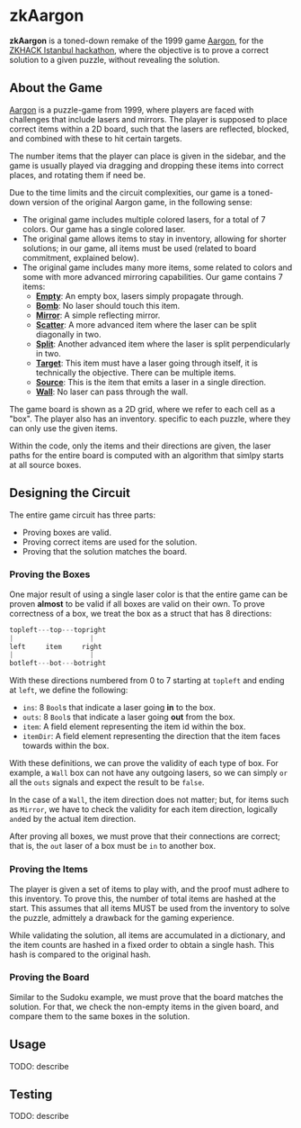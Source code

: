 # zkAargon

**zkAargon** is a toned-down remake of the 1999 game [Aargon](https://www.mobygames.com/game/3980/aargon/), for the [ZKHACK Istanbul hackathon](https://zkistanbul.com), where the objective is to prove a correct solution to a given puzzle, without revealing the solution.

## About the Game

[Aargon](https://www.mobygames.com/game/3980/aargon/) is a puzzle-game from 1999, where players are faced with challenges that include lasers and mirrors. The player is supposed to place correct items within a 2D board, such that the lasers are reflected, blocked, and combined with these to hit certain targets.

The number items that the player can place is given in the sidebar, and the game is usually played via dragging and dropping these items into correct places, and rotating them if need be.

Due to the time limits and the circuit complexities, our game is a toned-down version of the original Aargon game, in the following sense:

- The original game includes multiple colored lasers, for a total of 7 colors. Our game has a single colored laser.
- The original game allows items to stay in inventory, allowing for shorter solutions; in our game, all items must be used (related to board commitment, explained below).
- The original game includes many more items, some related to colors and some with more advanced mirroring capabilities. Our game contains 7 items:
  - **[Empty](./contracts/src/boxes/Empty.ts)**: An empty box, lasers simply propagate through.
  - **[Bomb](./contracts/src/boxes/Bomb.ts)**: No laser should touch this item.
  - **[Mirror](./contracts/src/boxes/Mirror.ts)**: A simple reflecting mirror.
  - **[Scatter](./contracts/src/boxes/Scatter.ts)**: A more advanced item where the laser can be split diagonally in two.
  - **[Split](./contracts/src/boxes/Split.ts)**: Another advanced item where the laser is split perpendicularly in two.
  - **[Target](./contracts/src/boxes/Target.ts)**: This item must have a laser going through itself, it is technically the objective. There can be multiple items.
  - **[Source](./contracts/src/boxes/Source.ts)**: This is the item that emits a laser in a single direction.
  - **[Wall](./contracts/src/boxes/Wall.ts)**: No laser can pass through the wall.

The game board is shown as a 2D grid, where we refer to each cell as a "box". The player also has an inventory. specific to each puzzle, where they can only use the given items.

Within the code, only the items and their directions are given, the laser paths for the entire board is computed with an algorithm that simlpy starts at all source boxes.

## Designing the Circuit

The entire game circuit has three parts:

- Proving boxes are valid.
- Proving correct items are used for the solution.
- Proving that the solution matches the board.

### Proving the Boxes

One major result of using a single laser color is that the entire game can be proven **almost** to be valid if all boxes are valid on their own. To prove correctness of a box, we treat the box as a struct that has 8 directions:

```c
topleft---top---topright
|                   |
left     item     right
|                   |
botleft---bot---botright
```

With these directions numbered from 0 to 7 starting at `topleft` and ending at `left`, we define the following:

- `ins`: 8 `Bool`s that indicate a laser going **in** to the box.
- `outs`: 8 `Bool`s that indicate a laser going **out** from the box.
- `item`: A field element representing the item id within the box.
- `itemDir`: A field element representing the direction that the item faces towards within the box.

With these definitions, we can prove the validity of each type of box. For example, a `Wall` box can not have any outgoing lasers, so we can simply `or` all the `outs` signals and expect the result to be `false`.

In the case of a `Wall`, the item direction does not matter; but, for items such as `Mirror`, we have to check the validity for each item direction, logically `and`ed by the actual item direction.

After proving all boxes, we must prove that their connections are correct; that is, the `out` laser of a box must be `in` to another box.

### Proving the Items

The player is given a set of items to play with, and the proof must adhere to this inventory. To prove this, the number of total items are hashed at the start. This assumes that all items MUST be used from the inventory to solve the puzzle, admittely a drawback for the gaming experience.

While validating the solution, all items are accumulated in a dictionary, and the item counts are hashed in a fixed order to obtain a single hash. This hash is compared to the original hash.

### Proving the Board

Similar to the Sudoku example, we must prove that the board matches the solution. For that, we check the non-empty items in the given board, and compare them to the same boxes in the solution.

## Usage

TODO: describe

## Testing

TODO: describe

